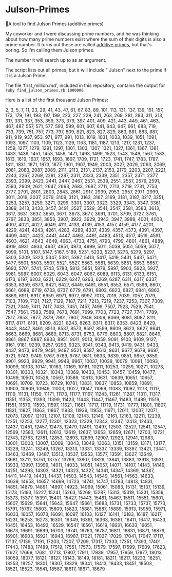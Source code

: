 # Julson-Primes
🍰A tool to find Julson Primes (additive primes)

My coworker and I were discussing prime numbers, and he was thinking about how many prime numbers exist where the sum of their digits is also a prime number.  It turns out these are called [additive primes](http://prime-numbers.wikia.com/wiki/Additive_Primes), but that's boring.  So I'm calling them Julson primes.

The number it will search up to as an argument.

The script lists out all primes, but it will include " Julson" next to the prime if it is a Julson Prime.

The file 'first_million.md', included in this repository, contains the output for `ruby find_julson_primes.rb 1000000`

Here is a list of the first thousand Julson Primes:

2, 3, 5, 7, 11, 23, 29, 41, 43, 47, 61, 67, 83, 89, 101, 113, 131, 137, 139, 151, 157, 173, 179, 191, 193, 197, 199, 223, 227, 229, 241, 263, 269, 281, 283, 311, 313, 317, 331, 337, 353, 359, 373, 379, 397, 401, 409, 421, 443, 449, 461, 463, 467, 487, 557, 571, 577, 593, 599, 601, 607, 641, 643, 647, 661, 683, 719, 733, 739, 751, 757, 773, 797, 809, 821, 823, 827, 829, 863, 881, 883, 887, 911, 919, 937, 953, 971, 977, 991, 1013, 1019, 1031, 1033, 1039, 1051, 1091, 1093, 1097, 1103, 1109, 1123, 1129, 1163, 1181, 1187, 1213, 1217, 1231, 1237, 1259, 1277, 1279, 1291, 1297, 1301, 1303, 1307, 1321, 1327, 1361, 1367, 1381, 1433, 1439, 1451, 1453, 1459, 1471, 1493, 1499, 1523, 1543, 1549, 1567, 1583, 1613, 1619, 1637, 1657, 1693, 1697, 1709, 1721, 1723, 1741, 1747, 1783, 1787, 1811, 1831, 1871, 1873, 1877, 1901, 1907, 1949, 2003, 2027, 2029, 2063, 2069, 2081, 2083, 2087, 2089, 2111, 2113, 2131, 2137, 2153, 2179, 2203, 2207, 2221, 2243, 2267, 2269, 2281, 2287, 2311, 2333, 2339, 2351, 2357, 2371, 2377, 2393, 2399, 2423, 2441, 2447, 2467, 2531, 2539, 2551, 2557, 2579, 2591, 2593, 2609, 2621, 2647, 2663, 2683, 2687, 2711, 2713, 2719, 2731, 2753, 2777, 2791, 2801, 2803, 2843, 2861, 2917, 2939, 2953, 2957, 2971, 2999, 3011, 3019, 3037, 3079, 3109, 3121, 3163, 3167, 3169, 3181, 3187, 3217, 3251, 3253, 3257, 3259, 3271, 3299, 3301, 3307, 3323, 3329, 3343, 3347, 3361, 3389, 3413, 3433, 3457, 3491, 3527, 3529, 3541, 3547, 3581, 3583, 3613, 3617, 3631, 3637, 3659, 3671, 3673, 3677, 3691, 3701, 3709, 3727, 3761, 3767, 3833, 3851, 3853, 3907, 3923, 3929, 3943, 3947, 3989, 4001, 4003, 4007, 4021, 4027, 4049, 4111, 4133, 4139, 4153, 4157, 4159, 4177, 4201, 4229, 4241, 4243, 4261, 4283, 4289, 4337, 4339, 4357, 4373, 4391, 4397, 4409, 4421, 4423, 4441, 4447, 4463, 4481, 4483, 4513, 4517, 4519, 4591, 4603, 4621, 4643, 4649, 4663, 4733, 4751, 4793, 4799, 4801, 4861, 4889, 4919, 4931, 4933, 4937, 4951, 4973, 4999, 5011, 5039, 5051, 5059, 5077, 5099, 5101, 5107, 5147, 5167, 5189, 5231, 5233, 5237, 5273, 5279, 5297, 5303, 5309, 5323, 5347, 5381, 5387, 5413, 5417, 5419, 5431, 5437, 5471, 5477, 5501, 5503, 5507, 5521, 5527, 5563, 5581, 5639, 5651, 5653, 5657, 5693, 5701, 5741, 5743, 5783, 5813, 5851, 5879, 5897, 5903, 5923, 5927, 5981, 5987, 6007, 6029, 6043, 6047, 6067, 6089, 6113, 6131, 6133, 6151, 6173, 6197, 6203, 6221, 6229, 6247, 6263, 6269, 6287, 6311, 6317, 6337, 6353, 6359, 6373, 6421, 6427, 6449, 6481, 6551, 6553, 6571, 6599, 6607, 6661, 6689, 6719, 6733, 6737, 6779, 6791, 6803, 6823, 6827, 6841, 6863, 6869, 6911, 6917, 6959, 6971, 6977, 6997, 7013, 7019, 7039, 7057, 7079, 7103, 7109, 7121, 7127, 7129, 7187, 7211, 7213, 7219, 7237, 7253, 7307, 7309, 7321, 7349, 7411, 7417, 7433, 7451, 7457, 7499, 7507, 7523, 7529, 7541, 7547, 7561, 7583, 7589, 7673, 7691, 7699, 7703, 7723, 7727, 7741, 7789, 7817, 7853, 7877, 7879, 7901, 7907, 7949, 8009, 8069, 8081, 8087, 8111, 8117, 8171, 8191, 8209, 8221, 8243, 8263, 8311, 8317, 8353, 8423, 8429, 8443, 8447, 8461, 8513, 8537, 8573, 8597, 8599, 8609, 8623, 8627, 8641, 8663, 8669, 8681, 8689, 8713, 8731, 8753, 8779, 8803, 8807, 8821, 8849, 8861, 8867, 8887, 8933, 8951, 9011, 9013, 9059, 9091, 9103, 9109, 9127, 9161, 9181, 9239, 9257, 9293, 9323, 9341, 9343, 9413, 9419, 9431, 9433, 9437, 9473, 9479, 9491, 9497, 9521, 9587, 9613, 9631, 9677, 9679, 9697, 9721, 9743, 9749, 9767, 9769, 9787, 9811, 9833, 9839, 9851, 9857, 9859, 9901, 9923, 9929, 9941, 9949, 9967, 10037, 10039, 10079, 10091, 10093, 10099, 10103, 10141, 10163, 10169, 10181, 10211, 10253, 10259, 10271, 10273, 10301, 10303, 10321, 10343, 10369, 10433, 10453, 10457, 10459, 10477, 10499, 10501, 10529, 10567, 10589, 10613, 10631, 10639, 10651, 10657, 10691, 10709, 10723, 10729, 10781, 10831, 10837, 10853, 10859, 10891, 10903, 10909, 10949, 11003, 11027, 11047, 11069, 11083, 11087, 11113, 11117, 11119, 11131, 11159, 11171, 11173, 11177, 11197, 11243, 11261, 11287, 11311, 11317, 11351, 11353, 11393, 11399, 11423, 11443, 11447, 11467, 11483, 11489, 11519, 11551, 11579, 11593, 11597, 11621, 11681, 11717, 11719, 11731, 11777, 11801, 11807, 11821, 11827, 11863, 11867, 11933, 11939, 11953, 11971, 12011, 12037, 12071, 12073, 12097, 12101, 12107, 12109, 12143, 12149, 12161, 12163, 12211, 12239, 12251, 12253, 12277, 12301, 12323, 12329, 12343, 12347, 12413, 12433, 12437, 12451, 12457, 12473, 12479, 12491, 12497, 12503, 12527, 12541, 12547, 12569, 12583, 12611, 12613, 12619, 12637, 12653, 12659, 12671, 12703, 12721, 12743, 12763, 12781, 12853, 12893, 12899, 12907, 12923, 12941, 12983, 13001, 13003, 13007, 13009, 13043, 13049, 13063, 13151, 13159, 13171, 13177, 13229, 13241, 13249, 13267, 13313, 13331, 13337, 13339, 13397, 13421, 13441, 13463, 13469, 13487, 13513, 13537, 13553, 13577, 13591, 13627, 13649, 13681, 13711, 13751, 13757, 13799, 13807, 13829, 13841, 13883, 13913, 13931, 13933, 13997, 13999, 14011, 14033, 14051, 14057, 14071, 14107, 14143, 14149, 14251, 14293, 14303, 14321, 14323, 14327, 14341, 14347, 14369, 14387, 14411, 14419, 14431, 14437, 14503, 14543, 14549, 14561, 14563, 14633, 14639, 14653, 14657, 14699, 14723, 14741, 14747, 14783, 14813, 14831, 14851, 14879, 14891, 14897, 14923, 14969, 15061, 15083, 15131, 15137, 15139, 15173, 15193, 15227, 15241, 15263, 15269, 15287, 15313, 15319, 15331, 15359, 15373, 15377, 15391, 15401, 15427, 15443, 15461, 15467, 15511, 15551, 15601, 15607, 15629, 15641, 15643, 15647, 15661, 15683, 15731, 15733, 15737, 15773, 15791, 15797, 15803, 15809, 15823, 15881, 15887, 15889, 15913, 15959, 15971, 16033, 16057, 16073, 16091, 16097, 16103, 16127, 16141, 16183, 16187, 16217, 16231, 16253, 16273, 16301, 16349, 16361, 16363, 16381, 16411, 16417, 16433, 16451, 16453, 16493, 16529, 16547, 16561, 16619, 16631, 16633, 16651, 16673, 16691, 16699, 16703, 16741, 16763, 16787, 16811, 16831, 16871, 16879, 16901, 16903, 16921, 16943, 16987, 17021, 17027, 17029, 17041, 17047, 17117, 17137, 17159, 17191, 17203, 17207, 17209, 17317, 17333, 17351, 17393, 17401, 17443, 17483, 17489, 17519, 17551, 17573, 17579, 17597, 17599, 17609, 17623, 17627, 17669, 17681, 17713, 17807, 17911, 17939, 17957, 17959, 17977, 18013, 18059, 18077, 18121, 18127, 18143, 18149, 18181, 18211, 18217, 18233, 18251, 18253, 18257, 18301, 18307, 18329, 18341, 18413, 18433, 18451, 18503, 18521, 18523, 18541, 18587, 18617, 18671, 18679
